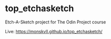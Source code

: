 # top_etchasketch
Etch-A-Sketch project for The Odin Project course

Live: https://monskvll.github.io/top_etchasketch/
